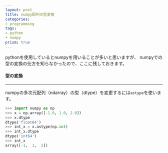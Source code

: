 ```yaml
---
layout: post
title: numpy配列の型変換
categories:
- programming
tags:
- python
- numpy
prism: true
---
```

pythonを使用しているとnumpyを用いることが多いと思いますが、
numpyでの型の変換の仕方を知らなかったので、ここに残しておきます。

#### 型の変換
---
numpyの多次元配列（ndarray）の型（dtype）を変更するには<code class="red-text">astype</code>を使います。

```python
>>> import numpy as np
>>> x = np.array([-1.0, 1.0, 2.0])
>>> x.dtype
dtype('float64')
>>> int_x = x.astype(np.int)
>>> int_x.dtype
dtype('int64')
>>> int_x
array([-1,  1,  2])
```
